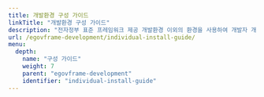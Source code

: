 ```yaml
---
title: 개발환경 구성 가이드
linkTitle: "개발환경 구성 가이드"
description: "전자정부 표준 프레임워크 제공 개발환경 이외의 환경을 사용하여 개발자 개발환경을 개별적으로 구성해야할 필요가 있는 경우 환경 구성 방법을 설명한다."
url: /egovframe-development/individual-install-guide/
menu:
  depth:
    name: "구성 가이드"
    weight: 7
    parent: "egovframe-development"
    identifier: "individual-install-guide"
---
```


